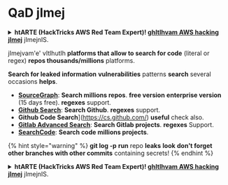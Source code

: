 # QaD jImej

<details>

<summary><strong>htARTE (HackTricks AWS Red Team Expert)</strong></a><strong>! </strong> <a href="https://training.hacktricks.xyz/courses/arte"><strong>ghItlhvam AWS hacking jImej</strong></a> jImejnIS.</summary>

HackTricks qIpDI'wI'vam jImej:

* **HackTricks vItlhutlh** pe'vIl **company advertise** 'ej **HackTricks PDF download** [**SUBSCRIPTION PLANS**](https://github.com/sponsors/carlospolop) **chaw'}'a'**.
* [**official PEASS & HackTricks swag**](https://peass.creator-spring.com) **ghItlhvam**.
* [**The PEASS Family**](https://opensea.io/collection/the-peass-family) **ghItlhvam** [**NFTs**](https://opensea.io/collection/the-peass-family) **ghItlhvam**.
* **Join the** 💬 [**Discord group**](https://discord.gg/hRep4RUj7f) **telegram group**](https://t.me/peass) **follow** **Twitter** 🐦 [**@hacktricks_live**](https://twitter.com/hacktricks_live)**.**
* **Share your hacking tricks by submitting PRs to the** [**HackTricks**](https://github.com/carlospolop/hacktricks) [**HackTricks Cloud**](https://github.com/carlospolop/hacktricks-cloud) github repos.

</details>

jImejvam'e' vItlhutlh **platforms that allow to search for code** (literal or regex) **repos thousands/millions** platforms.

**Search for leaked information** **vulnerabilities** patterns **search** several occasions **helps**.

* [**SourceGraph**](https://sourcegraph.com/search): **Search millions repos**. **free version** **enterprise version** (15 days free). **regexes** support.
* [**Github Search**](https://github.com/search): **Search Github**. **regexes** support.
* **Github Code Search**](https://cs.github.com/) **useful** check also.
* [**Gitlab Advanced Search**](https://docs.gitlab.com/ee/user/search/advanced\_search.html): **Search Gitlab projects**. **regexes** Support.
* [**SearchCode**](https://searchcode.com/): **Search code millions projects**.

{% hint style="warning" %}
**git log -p** **run** repo **leaks** **look** **don't forget** **other branches with other commits** containing secrets!
{% endhint %}

<details>

<summary><strong>htARTE (HackTricks AWS Red Team Expert)</strong></a><strong>! </strong> <a href="https://training.hacktricks.xyz/courses/arte"><strong>ghItlhvam AWS hacking jImej</strong></a> jImejnIS.</summary>

HackTricks qIpDI'wI'vam jImej:

* **HackTricks vItlhutlh** pe'vIl **company advertise** 'ej **HackTricks PDF download** [**SUBSCRIPTION PLANS**](https://github.com/sponsors/carlospolop) **chaw'}'a'**.
* [**official PEASS & HackTricks swag**](https://peass.creator-spring.com) **ghItlhvam**.
* [**The PEASS Family**](https://opensea.io/collection/the-peass-family) **ghItlhvam** [**NFTs**](https://opensea.io/collection/the-peass-family) **ghItlhvam**.
* **Join the** 💬 [**Discord group**](https://discord.gg/hRep4RUj7f) **telegram group**](https://t.me/peass) **follow** **Twitter** 🐦 [**@hacktricks_live**](https://twitter.com/hacktricks_live)**.**
* **Share your hacking tricks by submitting PRs to the** [**HackTricks**](https://github.com/carlospolop/hacktricks) [**HackTricks Cloud**](https://github.com/carlospolop/hacktricks-cloud) github repos.

</details>
